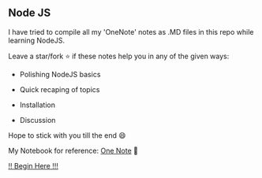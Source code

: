 ## Node JS ##

I have tried to compile all my 'OneNote' notes as .MD files in this repo while learning NodeJS.

Leave a star/fork :star: if these notes help you in any of the given ways:

- Polishing NodeJS basics

- Quick recaping of topics

- Installation

- Discussion

Hope to stick with you till the end    :smile:



My Notebook for reference: [One Note](https://1drv.ms/u/s!Aq0KkXGZGp9SiCcUpWy_LX6pDZ-X?e=NtyIr2) :notebook:

[!!     Begin Here    !!!](https://github.com/kanitmann/Learn_With_Me/blob/master/node.js/What%20is%20NodeJS.MD)